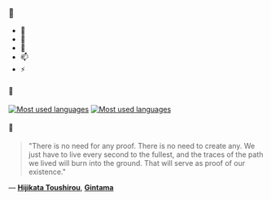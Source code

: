 ### 👋

- 🔭
- 🌱
- 💬
- 📫
- ⚡

#### 🧏

[![Most used languages](https://github-readme-stats-aynah.vercel.app/api/top-langs/?username=aynh&theme=solarized-dark&langs_count=6&layout=compact&hide_title=true)](https://github.com/anuraghazra/github-readme-stats#gh-dark-mode-only)
[![Most used languages](https://github-readme-stats-aynah.vercel.app/api/top-langs/?username=aynh&theme=solarized-light&langs_count=6&layout=compact&hide_title=true)](https://github.com/anuraghazra/github-readme-stats#gh-light-mode-only)

#### 💬

> "There is no need for any proof. There is no need to create any. We just have to live every second to the fullest, and the traces of the path we lived will burn into the ground. That will serve as proof of our existence."

&mdash; [**Hijikata Toushirou**](https://myanimelist.net/character.php?q=Hijikata%20Toushirou&cat=character), [**Gintama**](https://myanimelist.net/search/all?q=Gintama&cat=all)
